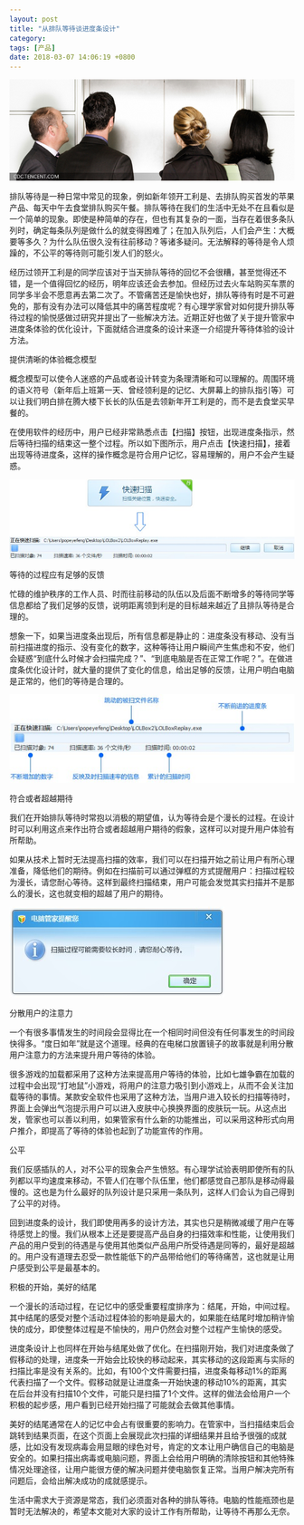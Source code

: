 ```yaml
---
layout: post
title: "从排队等待谈进度条设计"
category: 
tags: [产品]
date: 2018-03-07 14:06:19 +0800
---
```

![~](/assets/44d6c5fc-6908-4685-a80c-5733e1d07f5a.jpeg)

排队等待是一种日常中常见的现象，例如新年领开工利是、去排队购买首发的苹果产品、每天中午去食堂排队购买午餐。排队等待在我们的生活中无处不在且看似是一个简单的现象。即使是种简单的存在，但也有其复杂的一面，当存在着很多条队列时，确定每条队列是做什么的就变得困难了；在加入队列后，人们会产生：大概要等多久？为什么队伍很久没有往前移动？等诸多疑问。无法解释的等待是令人烦躁的，不公平的等待则可能引发人们的怒火。

经历过领开工利是的同学应该对于当天排队等待的回忆不会很糟，甚至觉得还不错，是一个值得回忆的经历，明年应该还会去参加。但经历过去火车站购买车票的同学多半会不愿意再去第二次了。不管痛苦还是愉快也好，排队等待有时是不可避免的，那有没有办法可以降低其中的痛苦程度呢？有心理学家曾对如何提升排队等待过程的愉悦感做过研究并提出了一些解决方法。近期正好也做了关于提升管家中进度条体验的优化设计，下面就结合进度条的设计来逐一介绍提升等待体验的设计方法。

提供清晰的体验概念模型

概念模型可以使令人迷惑的产品或者设计转变为条理清晰和可以理解的。周围环境的语义符号（新年后上班第一天、曾经领利是的记忆、大屏幕上的排队指引等）可以让我们明白排在腾大楼下长长的队伍是去领新年开工利是的，而不是去食堂买早餐的。

在使用软件的经历中，用户已经非常熟悉点击【扫描】按钮，出现进度条指示，然后等待扫描的结束这一整个过程。所以如下图所示，用户点击【快速扫描】，接着出现等待进度条，这样的操作概念是符合用户记忆，容易理解的，用户不会产生疑惑。

![~](/assets/ab7da14d-5e19-4a27-b869-cc822e2c8b86.jpeg)

等待的过程应有足够的反馈

忙碌的维护秩序的工作人员、时而往前移动的队伍以及后面不断增多的等待同学等信息都给了我们足够的反馈，说明距离领到利是的目标越来越近了且排队等待是合理的。

想象一下，如果当进度条出现后，所有信息都是静止的：进度条没有移动、没有当前扫描进度的指示、没有变化的数字，这种等待让用户瞬间产生焦虑和不安，他们会疑惑“到底什么时候才会扫描完成？”、“到底电脑是否在正常工作呢？”。在做进度条优化设计时，就大量的提供了变化的信息，给出足够的反馈，让用户明白电脑是正常的，他们的等待是合理的。

![~](/assets/13f4a37c-4992-49dd-a7ea-3bf9919b3c08.jpeg)

符合或者超越期待

我们在开始排队等待时常抱以消极的期望值，认为等待会是个漫长的过程。在设计时可以利用这点来作出符合或者超越用户期待的假象，这样可以对提升用户体验有所帮助。

如果从技术上暂时无法提高扫描的效率，我们可以在扫描开始之前让用户有所心理准备，降低他们的期待。例如在扫描前可以通过弹框的方式提醒用户：扫描过程较为漫长，请您耐心等待。这样到最终扫描结束，用户可能会发觉其实扫描并不是那么的漫长，这也就变相的超越了用户的期待。

![~](/assets/9063ebe1-3757-4901-9856-fe9cb8405b73.jpeg)

分散用户的注意力

一个有很多事情发生的时间段会显得比在一个相同时间但没有任何事发生的时间段快得多。“度日如年”就是这个道理。经典的在电梯口放置镜子的故事就是利用分散用户注意力的方法来提升用户等待的体验。

很多游戏的加载都采用了这种方法来提高用户等待的体验，比如七雄争霸在加载的过程中会出现“打地鼠”小游戏，将用户的注意力吸引到小游戏上，从而不会关注加载等待的事情。某款安全软件也采用了这种方法，当用户进入较长的扫描等待时，界面上会弹出气泡提示用户可以进入皮肤中心换换界面的皮肤玩一玩。从这点出发，管家也可以善以利用，如果管家有什么新的功能推出，可以采用这种形式向用户推介，即提高了等待的体验也起到了功能宣传的作用。

公平

我们反感插队的人，对不公平的现象会产生愤怒。有心理学试验表明即使所有的队列都以平均速度来移动，不管人们在哪个队伍里，他们都感觉自己那队是移动得最慢的。这也是为什么最好的队列设计是只采用一条队列，这样人们会认为自己得到了公平的对待。

回到进度条的设计，我们即使用再多的设计方法，其实也只是稍微减缓了用户在等待感觉上的慢。我们从根本上还是要提高产品自身的扫描效率和性能，让使用我们产品的用户受到的待遇是与使用其他类似产品用户所受待遇是同等的，最好是超越的。用户没有道理去忍受一款性能低下的产品带给他们的等待痛苦，这也就是让用户感受到公平是最基本的。

积极的开始，美好的结尾

一个漫长的活动过程，在记忆中的感受重要程度排序为：结尾，开始，中间过程。其中结尾的感受对整个活动过程体验的影响是最大的，如果能在结尾时增加稍许愉快的成分，即使整体过程是不愉快的，用户仍然会对整个过程产生愉快的感受。

进度条设计上也同样在开始与结尾处做了优化。在扫描刚开始，我们对进度条做了假移动的处理，进度条一开始会比较快的移动起来，其实移动的这段距离与实际的扫描比率是没有关系的。比如，有100个文件需要扫描，进度条每移动1%的距离代表扫描了一个文件。假移动就是让进度条一开始快速的移动10%的距离，其实在后台并没有扫描10个文件，可能只是扫描了1个文件。这样的做法会给用户一个积极的起步感，用户看到已经开始扫描了可能就会去做其他事情。

美好的结尾通常在人的记忆中会占有很重要的影响力。在管家中，当扫描结束后会跳转到结果页面，在这个页面上会展现此次扫描的详细结果并且给予很强的成就感，比如没有发现病毒会用显眼的绿色对号，肯定的文本让用户确信自己的电脑是安全的。如果扫描出病毒或电脑问题，界面上会给用户明确的清除按钮和其他特殊情况处理途径，让用户能很方便的解决问题并使电脑恢复正常。当用户解决完所有问题后，会给出解决成功的成就感提示。

生活中需求大于资源是常态，我们必须面对各种的排队等待。电脑的性能瓶颈也是暂时无法解决的，希望本文能对大家的设计工作有所帮助，让等待不再那么无奈。